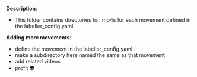 **Description**:

- This folder contains directories for. mp4s for each movement defined in the labeller_config.yaml


**Adding more movements**:

- define the movement in the labeller_config.yaml 
- make a subdirectory here named the same as that movement
- add related videos
- profit 👽